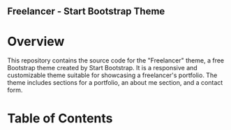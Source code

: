 ## Freelancer - Start Bootstrap Theme
# Overview
This repository contains the source code for the "Freelancer" theme, a free Bootstrap theme created by Start Bootstrap. It is a responsive and customizable theme suitable for showcasing a freelancer's portfolio. The theme includes sections for a portfolio, an about me section, and a contact form.

# Table of Contents
